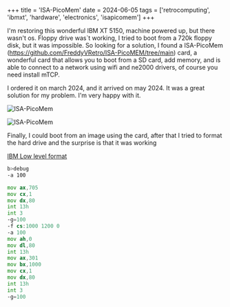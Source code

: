 +++
title = 'ISA-PicoMem'
date = 2024-06-05
tags = ['retrocomputing', 'ibmxt', 'hardware', 'electronics', 'isapicomem']
+++

I'm restoring this wonderful IBM XT 5150, machine powered up, but there wasn't os. Floppy drive was`t working, I tried to boot from a 720k floppy disk, but it was impossible. So looking for a solution, I found a ISA-PicoMem (https://github.com/FreddyVRetro/ISA-PicoMEM/tree/main) card, a wonderful card that allows you to boot from a SD card, add memory, and is able to connect to a network using wifi and ne2000 drivers, of course you need install mTCP.

I ordered it on march 2024, and it arrived on may 2024. It was a great solution for my problem. I'm very happy with it.

![ISA-PicoMem](https://imgur.com/ofRBe7F.jpg)

![ISA-PicoMem](https://imgur.com/s1e85DD.jpg)

Finally, I could boot from an image using the card, after that I tried to format the hard drive and the surprise is that it was working

[IBM Low level format](https://minuszerodegrees.net/ibm_xebec/ibm_xebec_llf_debug.htm)

```sh
b>debug
-a 100
```

```asm
mov ax,705
mov cx,1
mov dx,80
int 13h
int 3   
-g=100
-f cs:1000 1200 0
-a 100
mov ah,0
mov dl,80
int 13h
mov ax,301
mov bx,1000
mov cx,1
mov dx,80
int 13h
int 3
-g=100
```



